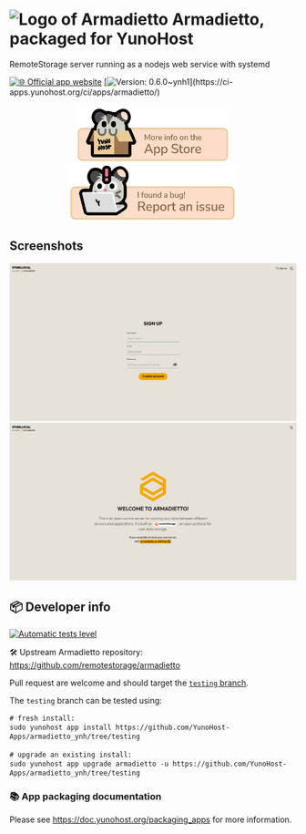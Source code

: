 <!--
N.B.: This README was automatically generated by <https://github.com/YunoHost/apps_tools/blob/main/readme_generator>
It shall NOT be edited by hand.
-->

<h1>
  <img src="https://raw.githubusercontent.com/YunoHost/apps/main/logos/armadietto.png" width="32px" alt="Logo of Armadietto">
  Armadietto, packaged for YunoHost
</h1>

RemoteStorage server running as a nodejs web service with systemd

[![🌐 Official app website](https://img.shields.io/badge/Official_app_website-darkgreen?style=for-the-badge)](https://remotestorage.io/)
[![Version: 0.6.0~ynh1](https://img.shields.io/badge/Version-0.6.0~ynh1-rgb(18,138,11)?style=for-the-badge)](https://ci-apps.yunohost.org/ci/apps/armadietto/)

<div align="center">
<a href="https://apps.yunohost.org/app/armadietto"><img height="100px" src="https://github.com/YunoHost/yunohost-artwork/raw/refs/heads/main/badges/neopossum-badges/badge_more_info_on_the_appstore.svg"/></a>
<a href="https://github.com/YunoHost-Apps/armadietto_ynh/issues"><img height="100px" src="https://github.com/YunoHost/yunohost-artwork/raw/refs/heads/main/badges/neopossum-badges/badge_report_an_issue.svg"/></a>
</div>


## Screenshots
![Screenshot of Armadietto](./doc/screenshots/armadietto-signup.png)
![Screenshot of Armadietto](./doc/screenshots/armadietto-welcome.png)

## 📦 Developer info

[![Automatic tests level](https://apps.yunohost.org/badge/cilevel/armadietto)](https://ci-apps.yunohost.org/ci/apps/armadietto/)

🛠️ Upstream Armadietto repository: <https://github.com/remotestorage/armadietto>

Pull request are welcome and should target the [`testing` branch](https://github.com/YunoHost-Apps/armadietto_ynh/tree/testing).

The `testing` branch can be tested using:
```
# fresh install:
sudo yunohost app install https://github.com/YunoHost-Apps/armadietto_ynh/tree/testing

# upgrade an existing install:
sudo yunohost app upgrade armadietto -u https://github.com/YunoHost-Apps/armadietto_ynh/tree/testing
```

### 📚 App packaging documentation

Please see <https://doc.yunohost.org/packaging_apps> for more information.